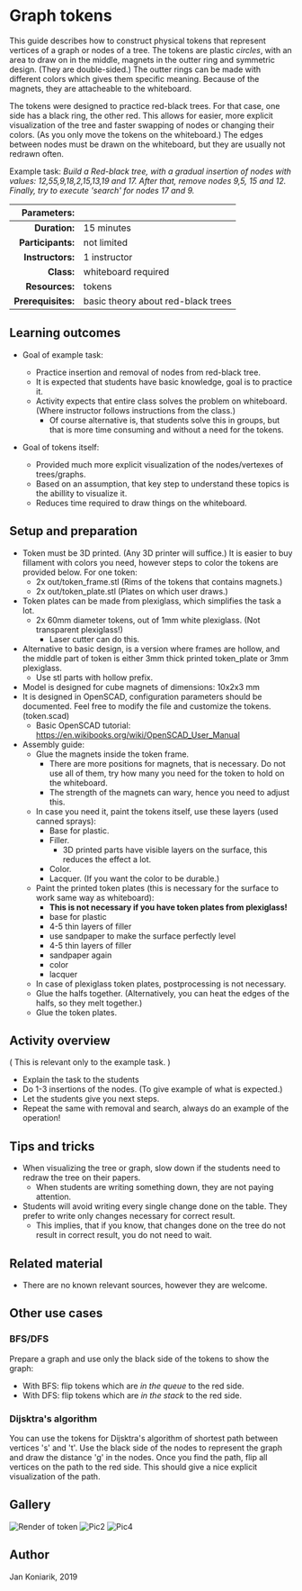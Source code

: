# Graph tokens

This guide describes how to construct physical tokens that represent vertices of a graph or nodes of a tree.
The tokens are plastic _circles_, with an area to draw on in the middle, magnets in the outter ring and symmetric design. (They are double-sided.)
The outter rings can be made with different colors which gives them specific meaning.
Because of the magnets, they are attacheable to the whiteboard.

The tokens were designed to practice red-black trees.
For that case, one side has a black ring, the other red.
This allows for easier, more explicit visualization of the tree and faster swapping of nodes or changing their colors. (As you only move the tokens on the whiteboard.)
The edges between nodes must be drawn on the whiteboard, but they are usually not redrawn often.

Example task:
_Build a Red-black tree, with a gradual insertion of nodes with values: 12,55,9,18,2,15,13,19 and 17. After that, remove nodes 9,5, 15 and 12. Finally, try to execute 'search' for nodes 17 and 9._

| Parameters:        |                                     |
| -----------------: | :---------------------------------- |
| **Duration:**      | 15 minutes                          |
| **Participants:**  | not limited                         |
| **Instructors:**   | 1 instructor                        |
| **Class:**         | whiteboard required                 |
| **Resources:**     | tokens                              |
| **Prerequisites:** | basic theory about red-black trees  |

## Learning outcomes

* Goal of example task:
    * Practice insertion and removal of nodes from red-black tree.
    * It is expected that students have basic knowledge, goal is to practice it.
    * Activity expects that entire class solves the problem on whiteboard. (Where instructor follows instructions from the class.)
        * Of course alternative is, that students solve this in groups, but that is more time consuming and without a need for the tokens.

* Goal of tokens itself:
    * Provided much more explicit visualization of the nodes/vertexes of trees/graphs.
    * Based on an assumption, that key step to understand these topics is the abillity to visualize it.
    * Reduces time required to draw things on the whiteboard.

## Setup and preparation

* Token must be 3D printed. (Any 3D printer will suffice.) It is easier to buy fillament with colors you need, however steps to color the tokens are provided below. For one token:
    * 2x out/token_frame.stl (Rims of the tokens that contains magnets.)
    * 2x out/token_plate.stl (Plates on which user draws.)
* Token plates can be made from plexiglass, which simplifies the task a lot.
    * 2x 60mm diameter tokens, out of 1mm white plexiglass. (Not transparent plexiglass!)
        * Laser cutter can do this.
* Alternative to basic design, is a version where frames are hollow, and the middle part of token is either 3mm thick printed token_plate or 3mm plexiglass.
    * Use stl parts with hollow prefix.
* Model is designed for cube magnets of dimensions: 10x2x3 mm
* It is designed in OpenSCAD, configuration parameters should be documented. Feel free to modify the file and customize the tokens. (token.scad)
    * Basic OpenSCAD tutorial: <https://en.wikibooks.org/wiki/OpenSCAD_User_Manual>
* Assembly guide:
    * Glue the magnets inside the token frame.
        * There are more positions for magnets, that is necessary. Do not use all of them, try how many you need for the token to hold on the whiteboard.
        * The strength of the magnets can wary, hence you need to adjust this.
    * In case you need it, paint the tokens itself, use these layers (used canned sprays):
        * Base for plastic.
        * Filler.
            * 3D printed parts have visible layers on the surface, this reduces the effect a lot.
        * Color.
        * Lacquer. (If you want the color to be durable.)
    * Paint the printed token plates (this is necessary for the surface to work same way as whiteboard):
        * **This is not necessary if you have token plates from plexiglass!**
        * base for plastic
        * 4-5 thin layers of filler
        * use sandpaper to make the surface perfectly level
        * 4-5 thin layers of filler
        * sandpaper again
        * color
        * lacquer 
    * In case of plexiglass token plates, postprocessing is not necessary.
    * Glue the halfs together. (Alternatively, you can heat the edges of the halfs, so they melt together.)
    * Glue the token plates.

## Activity overview
( This is relevant only to the example task. )

* Explain the task to the students
* Do 1-3 insertions of the nodes. (To give example of what is expected.)
* Let the students give you next steps.
* Repeat the same with removal and search, always do an example of the operation!

## Tips and tricks

* When visualizing the tree or graph, slow down if the students need to redraw the tree on their papers.
    * When students are writing something down, they are not paying attention.
* Students will avoid writing every single change done on the table. They prefer to write only changes necessary for correct result.
    * This implies, that if you know, that changes done on the tree do not result in correct result, you do not need to wait. 

## Related material

* There are no known relevant sources, however they are welcome.

## Other use cases

### BFS/DFS

Prepare a graph and use only the black side of the tokens to show the graph:

* With BFS: flip tokens which are _in the queue_ to the red side.
* With DFS: flip tokens which are _in the stack_ to the red side.

### Dijsktra's algorithm

You can use the tokens for Dijsktra's algorithm of shortest path between vertices 's' and 't'.
Use the black side of the nodes to represent the graph and draw the distance 'g' in the nodes.
Once you find the path, flip all vertices on the path to the red side.
This should give a nice explicit visualization of the path.

## Gallery

![Render of token](token.png?raw=true)
![Pic2](pics/token-red.JPG?raw=true)
![Pic4](pics/token-tree.JPG?raw=true)

## Author

Jan Koniarik, 2019
